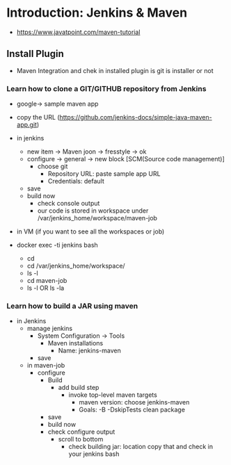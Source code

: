 # Introduction: Jenkins & Maven

- https://www.javatpoint.com/maven-tutorial

## Install Plugin

- Maven Integration and chek in installed plugin is git is installer or not

###  Learn how to clone a GIT/GITHUB repository from Jenkins

- google-> sample maven app

- copy the URL (https://github.com/jenkins-docs/simple-java-maven-app.git)

- in jenkins
  - new item -> Maven joon -> fresstyle -> ok
  - configure -> general -> new block [SCM(Source code management)]
    - choose git
      - Repository URL: paste sample app URL
      - Credentials: default
  - save
  - build now
    - check console output
    - our code is stored in workspace under /var/jenkins_home/workspace/maven-job

- in VM (if you want to see all the workspaces or job)
- docker exec -ti jenkins bash
  - cd
  - cd /var/jenkins_home/workspace/
  - ls -l
  - cd maven-job
  - ls -l  OR ls -la

### Learn how to build a JAR using maven

- in Jenkins
  - manage jenkins
    - System Configuration -> Tools
      - Maven installations
        - Name: jenkins-maven
    - save
  - in maven-job
    - configure
      - Build
        - add build step
          - invoke top-level maven targets
            - maven version: choose jenkins-maven
            - Goals: -B -DskipTests clean package
      - save
      - build now
      - check configure output
        - scroll to bottom
          - check building jar: location copy that and check in your jenkins bash